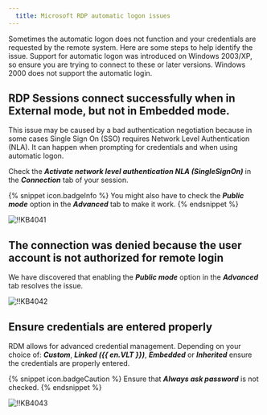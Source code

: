 ```yaml
---
  title: Microsoft RDP automatic logon issues
---
```

Sometimes the automatic logon does not function and your credentials are requested by the remote system. Here are some steps to help identify the issue. Support for automatic logon was introduced on Windows 2003/XP, so ensure you are trying to connect to these or later versions. Windows 2000 does not support the automatic login.

## RDP Sessions connect successfully when in External mode, but not in Embedded mode.

This issue may be caused by a bad authentication negotiation because in some cases Single Sign On (SSO) requires Network Level Authentication (NLA). It can happen when prompting for credentials and when using automatic logon.  

Check the ***Activate network level authentication NLA (SingleSignOn)*** in the ***Connection*** tab of your session.  

{% snippet icon.badgeInfo %}
You might also have to check the ***Public mode*** option in the ***Advanced*** tab to make it work.
{% endsnippet %}

![!!KB4041](https://webdevolutions.azureedge.net/docs/en/kb/KB4041.png)

## The connection was denied because the user account is not authorized for remote login

We have discovered that enabling the ***Public mode*** option in the ***Advanced*** tab resolves the issue.  

![!!KB4042](https://webdevolutions.azureedge.net/docs/en/kb/KB4042.png)

## Ensure credentials are entered properly

RDM allows for advanced credential management. Depending on your choice of: ***Custom***, ***Linked ({{ en.VLT }})***, ***Embedded*** or ***Inherited*** ensure the credentials are properly entered.  

{% snippet icon.badgeCaution %}
Ensure that ***Always ask password*** is not checked.
{% endsnippet %}  

![!!KB4043](https://webdevolutions.azureedge.net/docs/en/kb/KB4043.png)
